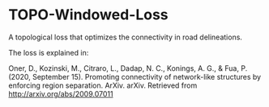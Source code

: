 # TOPO-Windowed-Loss

A topological loss that optimizes the connectivity in road delineations.

The loss is explained in:

Oner, D., Kozinski, M., Citraro, L., Dadap, N. C., Konings, A. G., & Fua, P. (2020, September 15). Promoting connectivity of network-like structures by enforcing region separation. ArXiv. arXiv. Retrieved from http://arxiv.org/abs/2009.07011
